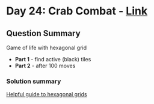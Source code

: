 # Day 24: Crab Combat  - [Link](https://adventofcode.com/2020/day/24)

## Question Summary
Game of life with hexagonal grid

- **Part 1** - find active (black) tiles
- **Part 2** - after 100 moves

### Solution summary 

[Helpful guide to hexagonal grids](https://www.redblobgames.com/grids/hexagons/)
